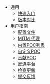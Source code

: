 - 通用
  - [快速入门](generic/README.md)
  - [版本对比](generic/compare.md)
- 用户指南
  - [配置文件](guide/config.md)
  - [MITM 代理](guide/proxy.md)
  - [内置POC列表](guide/poc-list.md)
  - [自定义POC](guide/poc.md)
  - [贡献POC](guide/contribute.md)
  - [反连平台](guide/reverse.md)
  - [检查更新](guide/update.md)
  - [提交反馈](guide/feedback.md)
